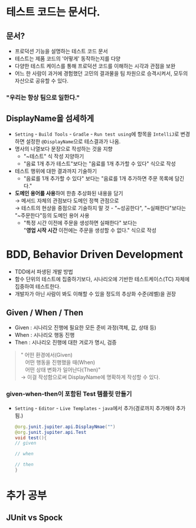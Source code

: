 # 테스트 코드는 문서다.
## 문서?
- 프로덕션 기능을 설명하는 테스트 코드 문서
- 테스트는 제품 코드의 '어떻게' 동작하는지를 다양
- 다양한 테스트 케이스를 통해 프로덕션 코드를 이해하는 시각과 관점을 보완
- 어느 한 사람이 과거에 경험했던 고민의 결과물을 팀 차원으로 승격시켜서, 모두의 자산으로 공유할 수 있다.

### "우리는 항상 팀으로 일한다."

## DisplayName을 섬세하게
- `Setting` - `Build Tools` - `Gradle` - `Run test using`에 항목을 
`IntelliJ`로 변경하면 설정한 `@DisplayName`으로 테스결과가 나옴.
- 명사의 나열보다 문장으로 작성하는 것을 지향
  - "~테스트" 식 작성 지양하기 
  - "음료 1개 추가 테스트"보다는 "음료를 1개 추가할 수 있다" 식으로 작성
- 테스트 행위에 대한 결과까지 기술하기
  - "음료를 1개 추가할 수 있다" 보다는 "음료를 1개 추가하면 주문 목록에 담긴다."
- **도메인 용어를 사용**하여 한층 추상화된 내용을 담기<br />
→ 메서드 자체의 관점보다 도메인 정책 관점으로<br />
→ 테스트의 현상을 중점으로 기술하지 말 것 - "~성공한다", "~실패한다"보다는 "~주문한다"등의 도메인 용어 사용
    - "특정 시간 이전에 주문을 생성하면 실패한다" 보다는 <br /> 
  "**영업 시작 시간** 이전에는 주문을 생성할 수 없다." 식으로 작성 

# BDD, Behavior Driven Development
- TDD에서 파생된 개발 방법
- 함수 단위의 테스트에 집중하기보다, 시나리오에 기반한 테스트케이스(TC) 자체에 집중하여 테스트한다.
- 개발자가 아닌 사람이 봐도 이해할 수 있을 정도의 추상화 수준(레벨)을 권장

## Given / When / Then
- Given : 시나리오 진행에 필요한 모든 준비 과정(객체, 값, 상태 등)
- When : 시나리오 행동 진행
- Then : 시나리오 진행에 대한 겨로가 명시, 검증
> " 어떤 환경에서(Given)<br />
> &nbsp;&nbsp; 어떤 행동을 진행했을 때(When)<br />
> &nbsp;&nbsp; 어떤 상태 변화가 일어난다(Then)"<br />
> → 이걸 작성함으로써 DisplayName에 명확하게 작성할 수 있다.

### given-when-then이 포함된 Test 템플릿 만들기
- `Setting` - `Editor` - `Live Templates` - `java`에서 추가(경로까지 추가해야 추가됨.)

    ```java
    @org.junit.jupiter.api.DisplayNmae("")
    @org.junit.jupiter.api.Test
    void test(){
    // given

    // when

    // then
    }
    ```
  
# 추가 공부
## JUnit vs Spock